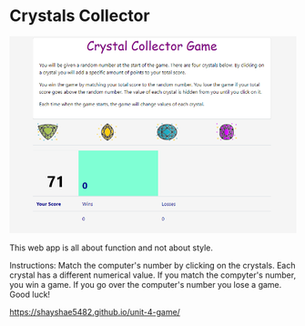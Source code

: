 # Crystals Collector

![image](https://github.com/shayshae5482/Responsive-Portfolio/blob/master/assets/images/unit4screenshot.PNG)

This web app is all about function and not about style. 

Instructions: Match the computer's number by clicking on the crystals. Each crystal has a different numerical value. If you match the compyter's number, you win a game. If you go over the computer's number you lose a game. Good luck!



https://shayshae5482.github.io/unit-4-game/
